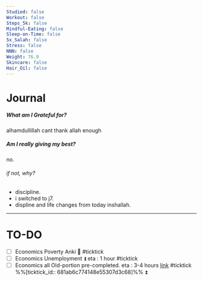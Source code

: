```yaml
---
Studied: false
Workout: false
Steps_5k: false
Mindful-Eating: false
Sleep-on-Time: false
5x_Salah: false
Stress: false
NNN: false
Weight: 76.9
Skincare: false
Hair_Oil: false
---
```



# Journal
##### What am I Grateful for?
alhamdullillah cant thank allah enough
##### Am I really giving my best? 
no.
###### if not, why?
- discipline.
- i switched to j7.
- displine and life changes from today inshallah.

---


# TO-DO





- [ ] Economics Poverty Anki 🔼 #ticktick
- [ ] Economics Unemployment ⏫ eta : 1 hour #ticktick 
- [ ] Economics all Old-portion pre-completed. eta : 3-4 hours  [link](https://ticktick.com/webapp/#p/681aaaf2c71c710000000041/tasks/681ab6c774148e55307d3c68) #ticktick  %%[ticktick_id:: 681ab6c774148e55307d3c68]%% ⏫